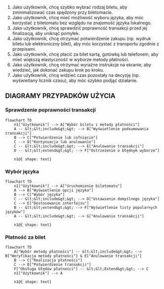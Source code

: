 1. Jako użytkownik, chcę szybko wybrać rodzaj biletu, aby zminimalizować czas
spędzony przy biletomacie.
2. Jako użytkownik, chcę mieć możliwość wyboru języka, aby móc korzystać z
biletomatu bez względu na znajomość języka lokalnego.
3. Jako użytkownik, chcę sprawdzić poprawność transakcji przed jej finalizacją,
aby uniknąć pomyłek.
4. Jako użytkownik, chcę otrzymać potwierdzenie zakupu (np. wydruk biletu lub
elektroniczny bilet), aby móc korzystać z transportu zgodnie z przepisami.
5. Jako użytkownik, chcę płacić za bilet kartą, gotówką lub telefonem, aby mieć
większą elastyczność w wyborze metody płatności.
6. Jako użytkownik, chcę otrzymać wyraźne instrukcje na ekranie, aby wiedzieć,
jak dokonać zakupu krok po kroku.
7. Jako użytkownik, chcę widzieć czas pozostały na decyzję (np. wyświetlany
licznik czasu), aby móc szybko podjąć działanie.

## DIAGRAMY PRZYPADKÓW UŻYCIA
### Sprawdzenie poprawności transakcji

``` mermaid
flowchart TD
    n1["Użytkownik"] --> A["Wybór biletu i metody płatności"]
    A -- &lt;&lt;include&gt;&gt; --> B["Wyświetlenie podsumowania transakcji"]
    B --> C["Potwierdzenie lub cofnięcie"]
    C --> D["Kontynuacja lub anulowanie"]
    C -- &lt;&lt;include&gt;&gt; --> E["Anulowanie transakcji"]
    D -- &lt;&lt;extend&gt;&gt; --> F["Ostrzeżenie o błędnym wyborze"]
    
    n1@{ shape: text}
 ```
    
### Wybór języka

``` mermaid
flowchart TD
    n1["Użytkownik"] --> A["Uruchomienie biletomatu"]
    A --> B["Wyświetlenie opcji języka"]
    B --> C["Wybór języka"]
    C -- &lt;&lt;include&gt;&gt; --> D["Ustawienie domyślnego języka"]
    C --> E["Dostosowanie interfejsu"]
    B -- &lt;&lt;extend&gt;&gt; --> F["Wyświetlenie listy popularnych języków"]
    A -- &lt;&lt;include&gt;&gt; --> G["Anulowanie transakcji"]

    n1@{ shape: text}
```

### Płatność za bilet

```mermaid
flowchart TD
    A["Wybór metody płatności"] -- &lt;&lt;include&gt;&gt; --> B["Weryfikacja metody płatności"] & E["Anulowanie transakcji"]
    B --> C["Realizacja płatności"]
    C --> D["Potwierdzenie transakcji"]
    F["Obsługa błędów płatności"] -- &lt;&lt;Extend&gt;&gt; --> C
    n1["Użytkownik"] --> A

    n1@{ shape: text}
```
